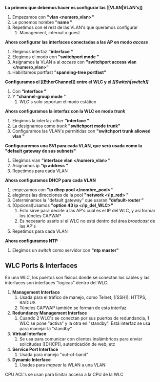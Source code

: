 
**Lo primero que debemos hacer es configurar las [[VLAN|VLAN's]]**
1. Empezamos con **"vlan <numero_vlan>"**
2. Le ponemos nombre **"name </nombre>"**
3. Repetimos con el rest de las VLAN's que queramos configurar
	1. Management, internal o guest

**Ahora configurar las interfaces conectadas a las AP en modo *access***
1. Elegimos interfaz **"interface </interfaz>"**
2. Elegimos el modo con **"switchport mode </modo>"**
3. Asignamos la VLAN a al *access* con **"switchport access vlan </numero_vlan>"**
4. Habilitamos portfast **"spanning-tree portfast"**

**Configuramos el [[EtherChannel]] entre el WLC y el *[[Switch|switch]]***
1. Con **"interface </rango>"**
2. Y **"channel-group </grupo> mode </modo>"**
	1. WLC's solo soportan el modo estático

**Ahora configuramos la interfaz con la WLC en modo *trunk***
1. Elegimos la interfaz *ether* **"interface </interfaz>"**
2. La designamos como *trunk* **"switchport mode trunk"**
3. Configuramos las VLAN's permitidas con **"switchport trunk allowed vlan </numero>"**

**Configuraremos una SVI para cada VLAN, que será  usada como la "default gateway de sus subnets"**
1. Elegimos vlan **"interface vlan </numero_vlan>"**
2. Asignamos ip **"ip address </ip> </netmask>"**
3. Repetimos para cada VLAN

**Ahora configuramos DHCP para cada VLAN**
1. empezamos con **"ip dhcp pool </nombre_pool>"**
2. elegimos las direcciones de la pool **"network </ip_red> </netmask>"**
3. Determinamos la "default gateway" que usaran **"default-router </ip>"**
4. (Opcional)Usamos **"option 43 ip </ip_del_WLC>"**
	1. Esto sirve para decirle a las AP's cual es el IP del WLC, y así formar los túneles CAPWAP
	2. Es necesario usarlo si el WLC no está dentro del área *broadcast* de las AP's
5. Repetimos para cada VLAN

**Ahora configuramos NTP**
1. Elegimos un *switch* como servidor con **"ntp master"**



## WLC Ports & Interfaces

En una WLC, los puertos son físicos donde se conectan los cables y las interfaces son interfaces "logicas" dentro del WLC.

1. **Management Interface**
	1. Usada para el tráfico de manejo, como Telnet, [[SSH]], HTTPS, RADIUS
	2. Túneles CAPWAP también se forman de esta interfaz
2. **Redundancy Management Interface**
	1. Cuando 2 WLC's se conectan por sus puertos de redundancia, 1 WLC se pone "activa" y la otra en "standby". Está interfaz se usa para manejar la "standby"
3. **Virtual Interface**
	1. Se usa para comunicar con clientes inalámbricos para enviar solicitudes [[DHCP]], autenticación de web, etc
4. **Service Port Interface**
	1. Usada para manejo "out-of-band"
5. **Dynamic Interface**
	1. Usadas para *mapear* la WLAN a una VLAN



CPU ACL's se usan para limitar acceso a la CPU de la WLC